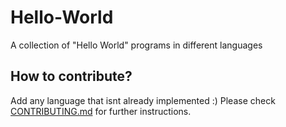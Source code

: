 # Hello-World
A collection of "Hello World" programs in different languages

## How to contribute?
Add any language that isnt already implemented :)
Please check [CONTRIBUTING.md](./CONTRIBUTING.md) for further instructions.

